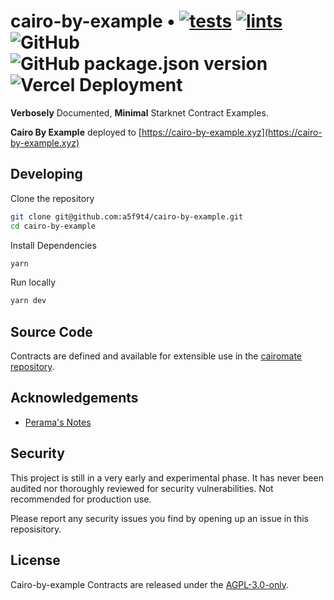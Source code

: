 # cairo-by-example • [![tests](https://github.com/a5f9t4/cairo-by-example/actions/workflows/tests.yml/badge.svg)](https://github.com/a5f9t4/cairo-by-example/actions/workflows/tests.yml) [![lints](https://github.com/a5f9t4/cairo-by-example/actions/workflows/lints.yml/badge.svg)](https://github.com/a5f9t4/cairo-by-example/actions/workflows/lints.yml) ![GitHub](https://img.shields.io/github/license/a5f9t4/cairo-by-example) ![GitHub package.json version](https://img.shields.io/github/package-json/v/a5f9t4/cairo-by-example) ![Vercel Deployment](https://img.shields.io/github/deployments/a5f9t4/cairo-by-example/production?label=vercel)

**Verbosely** Documented, **Minimal** Starknet Contract Examples.

**Cairo By Example** deployed to [https://cairo-by-example.xyz](https://cairo-by-example.xyz)

## Developing

Clone the repository

```bash
git clone git@github.com:a5f9t4/cairo-by-example.git
cd cairo-by-example
```

Install Dependencies

```bash
yarn
```

Run locally

```bash
yarn dev
```

## Source Code

Contracts are defined and available for extensible use in the [cairomate repository](https://github.com/a5f9t4/cairomate).

## Acknowledgements

- [Perama's Notes](https://perama-v.github.io/cairo/by-example/)

## Security

This project is still in a very early and experimental phase. It has never been audited nor thoroughly reviewed for security vulnerabilities. Not recommended for production use.

Please report any security issues you find by opening up an issue in this reposisitory.

## License

Cairo-by-example Contracts are released under the [AGPL-3.0-only](LICENSE).